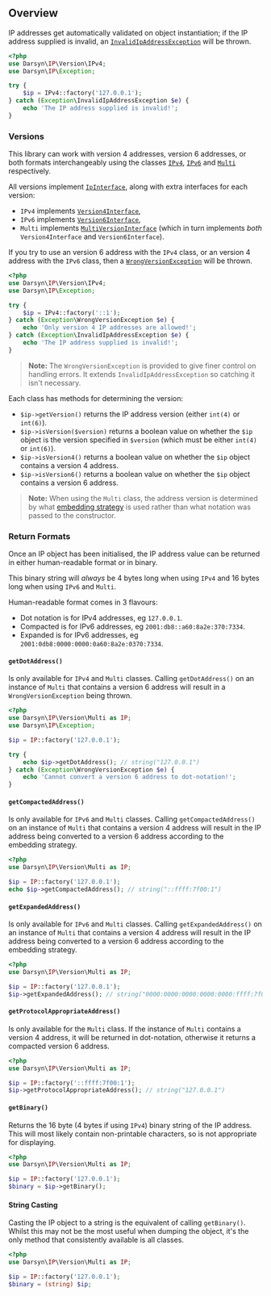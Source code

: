 ## Overview

IP addresses get automatically validated on object instantiation; if the IP
address supplied is invalid, an [`InvalidIpAddressException`](../src/Exception/InvalidIpAddressException.php)
will be thrown.

```php
<?php
use Darsyn\IP\Version\IPv4;
use Darsyn\IP\Exception;

try {
    $ip = IPv4::factory('127.0.0.1');
} catch (Exception\InvalidIpAddressException $e) {
    echo 'The IP address supplied is invalid!';
}
```

### Versions

This library can work with version 4 addresses, version 6 addresses, or both formats
interchangeably using the classes [`IPv4`](../src/Version/IPv4.php),
[`IPv6`](../src/Version/IPv6.php) and [`Multi`](../src/Version/Multi.php) respectively.

All versions implement [`IpInterface`](../src/IpInterface.php), along with extra interfaces for each version:
- `IPv4` implements [`Version4Interface`](../src/Version/Version4Interface.php),
- `IPv6` implements [`Version6Interface`](../src/Version/Version6Interface.php),
- `Multi` implements [`MultiVersionInterface`](../src/Version/MultiVersionInterface.php)
  (which in turn implements *both* `Version4Interface` and `Version6Interface`).

If you try to use an version 6 address with the `IPv4` class, or an version 4 address with
the `IPv6` class, then a [`WrongVersionException`](../src/Exception/WrongVersionException.php)
will be thrown.

```php
<?php
use Darsyn\IP\Version\IPv4;
use Darsyn\IP\Exception;

try {
    $ip = IPv4::factory('::1');
} catch (Exception\WrongVersionException $e) {
    echo 'Only version 4 IP addresses are allowed!';
} catch (Exception\InvalidIpAddressException $e) {
    echo 'The IP address supplied is invalid!';
}
```

> **Note:** The `WrongVersionException` is provided to give finer control on
> handling errors. It extends `InvalidIpAddressException` so catching it isn't
> necessary.

Each class has methods for determining the version:

- `$ip->getVersion()` returns the IP address version (either `int(4)` or `int(6)`). 
- `$ip->isVersion($version)` returns a boolean value on whether the `$ip` object
  is the version specified in `$version` (which must be either `int(4)` or `int(6)`).
- `$ip->isVersion4()` returns a boolean value on whether the `$ip` object contains a version 4 address.
- `$ip->isVersion6()` returns a boolean value on whether the `$ip` object contains a version 6 address.

> **Note:** When using the `Multi` class, the address version is determined by
> what [embedding strategy](./strategies.md) is used rather than what notation
> was passed to the constructor.

### Return Formats

Once an IP object has been initialised, the IP address value can be returned in either
human-readable format or in binary.

This binary string will *always* be 4 bytes long when using `IPv4` and 16 bytes
long when using `IPv6` and `Multi`.

Human-readable format comes in 3 flavours:
- Dot notation is for IPv4 addresses, eg `127.0.0.1`.
- Compacted is for IPv6 addresses, eg `2001:db8::a60:8a2e:370:7334`.
- Expanded is for IPv6 addresses, eg `2001:0db8:0000:0000:0a60:8a2e:0370:7334`.

#### `getDotAddress()`

Is only available for `IPv4` and `Multi` classes. Calling `getDotAddress()` on
an instance of `Multi` that contains a version 6 address will result in a
`WrongVersionException` being thrown.

```php
<?php
use Darsyn\IP\Version\Multi as IP;
use Darsyn\IP\Exception;

$ip = IP::factory('127.0.0.1');

try {
    echo $ip->getDotAddress(); // string("127.0.0.1")
} catch (Exception\WrongVersionException $e) {
    echo 'Cannot convert a version 6 address to dot-notation!';
}
```

#### `getCompactedAddress()`

Is only available for `IPv6` and `Multi` classes. Calling `getCompactedAddress()`
on an instance of `Multi` that contains a version 4 address will result in the IP
address being converted to a version 6 address according to the embedding strategy.

```php
<?php
use Darsyn\IP\Version\Multi as IP;

$ip = IP::factory('127.0.0.1');
echo $ip->getCompactedAddress(); // string("::ffff:7f00:1")
```

#### `getExpandedAddress()`

Is only available for `IPv6` and `Multi` classes. Calling `getExpandedAddress()`
on an instance of `Multi` that contains a version 4 address will result in the IP
address being converted to a version 6 address according to the embedding strategy.

```php
<?php
use Darsyn\IP\Version\Multi as IP;

$ip = IP::factory('127.0.0.1');
$ip->getExpandedAddress(); // string("0000:0000:0000:0000:0000:ffff:7f00:0001")
```

#### `getProtocolAppropriateAddress()`

Is only available for the `Multi` class. If the instance of `Multi` contains a
version 4 address, it will be returned in dot-notation, otherwise it returns a
compacted version 6 address.

```php
<?php
use Darsyn\IP\Version\Multi as IP;

$ip = IP::factory('::ffff:7f00:1');
$ip->getProtocolAppropriateAddress(); // string("127.0.0.1")
```

#### `getBinary()`

Returns the 16 byte (4 bytes if using `IPv4`) binary string of the IP address.
This will most likely contain non-printable characters, so is not appropriate
for displaying. 

```php
<?php
use Darsyn\IP\Version\Multi as IP;

$ip = IP::factory('127.0.0.1');
$binary = $ip->getBinary();
```

#### String Casting

Casting the IP object to a string is the equivalent of calling `getBinary()`. Whilst
this may not be the most useful when dumping the object, it's the only method that
consistently available is all classes.

```php
<?php
use Darsyn\IP\Version\Multi as IP;

$ip = IP::factory('127.0.0.1');
$binary = (string) $ip;
```


